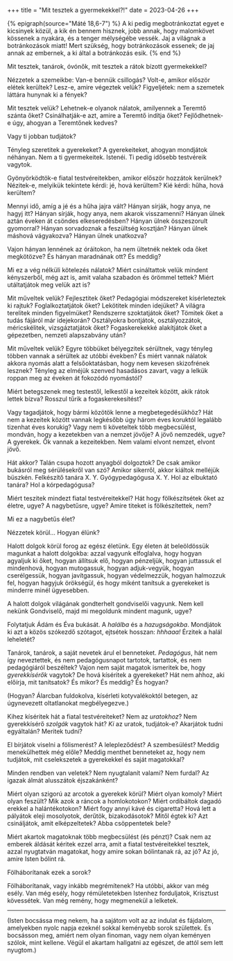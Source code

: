 +++
title = "Mit tesztek a gyermekekkel?!"
date = 2023-04-26
+++

{% epigraph(source="Máté 18,6-7") %}
A ki pedig megbotránkoztat egyet e kicsinyek közül, a kik én bennem
hisznek, jobb annak, hogy malomkövet kössenek a nyakára, és a tenger
mélységébe vessék.
Jaj a világnak a botránkozások miatt! Mert szükség, hogy
botránkozások essenek; de jaj annak az embernek, a ki által a
botránkozás esik.
{% end %}

Mit tesztek, tanárok, óvónők,
mit tesztek a rátok bízott gyermekekkel?

Nézzetek a szemeikbe:
Van-e bennük csillogás?
Volt-e, amikor először elétek kerültek?
Lesz-e, amire végeztek velük?
Figyeljétek: nem a szemetek láttára hunynak ki a fények?

Mit tesztek velük?
Lehetnek-e olyanok nálatok,
amilyennek a Teremtő szánta őket?
Csinálhatják-e azt,
amire a Teremtő indítja őket?
Fejlődhetnek-e úgy,
ahogyan a Teremtőnek kedves?

Vagy ti jobban tudjátok?

Tényleg szeretitek a gyerekeket?
A gyerekeiteket, ahogyan mondjátok néhányan.
Nem a ti gyermekeitek.
Istenéi.
Ti pedig idősebb testvéreik vagytok.

Gyönyörködtök-e fiatal testvéreitekben,
amikor először hozzátok kerülnek?
Nézitek-e, melyikük tekintete kérdi: jé, hová kerültem?
Kié kérdi: hűha, hová kerültem?

Mennyi idő, amíg a jé és a hűha jajra vált?
Hányan sírják, hogy anya, ne hagyj itt?
Hányan sírják, hogy anya, nem akarok visszamenni?
Hányan ülnek aztán éveken át csöndes elkeseredésben?
Hányan ülnek összeszorult gyomorral?
Hányan sorvadoznak a feszültség kosztján?
Hányan ülnek máshová vágyakozva?
Hányan ülnek unatkozva?

Vajon hányan lennének az óráitokon,
ha nem ültetnék nektek oda őket megkötözve?
És hányan maradnának ott?
És meddig?

Mi ez a vég nélküli kötelezés nálatok?
Miért csináltattok velük
mindent kényszerből,
még azt is,
amit valaha szabadon és örömmel tettek?
Miért utáltatjátok meg velük azt is?

Mit műveltek velük?
Fejlesztitek őket?
Pedagógiai módszereket
kísérleteztek ki rajtuk?
Foglalkoztatjátok őket?
Lekötitek minden idejüket?
A világra terelitek minden figyelmüket?
Rendszerre szoktatjátok őket?
Tömitek őket a tudás fájáról már idejekorán?
Osztályokra bontjátok, osztályozzátok,
méricskélitek, vizsgáztatjátok őket?
Fogaskerekekké alakítjátok őket a gépezetben,
nemzeti alapszabvány után?

Mit műveltek velük?
Egyre többüket bélyegzitek sérültnek,
vagy tényleg többen vannak a sérültek az utóbbi években?
És miért vannak nálatok akkora nyomás alatt a felsőoktatásban,
hogy nem kevesen skizofrének lesznek?
Tényleg az elméjük szenved hasadásos zavart,
vagy a lelkük roppan meg az éveken át fokozódó nyomástól?

Miért betegszenek meg testestől, lelkestől a kezeitek között,
akik rátok lettek bízva?
Rosszul tűrik a fogaskerekesítést?

Vagy tagadjátok,
hogy bármi közötök lenne a megbetegedésükhöz?
Hát nem a kezeitek között vannak legkésőbb úgy három éves koruktól
legalább tizenhat éves korukig?
Vagy nem ti követeltek több megbecsülést,
mondván, hogy a kezetekben van a nemzet jövője?
A jövő nemzedék, ugye?
A gyerekek. Ők vannak a kezeitekben.
Nem valami elvont nemzet, elvont jövő.

Hát akkor?
Talán csupa hozott anyagból dolgoztok?
De csak amikor bukásról
meg sérülésekről van szó?
Amikor sikerről,
akkor kiáltok melléjük büszkén.
Felkészítő tanára X. Y.
Gyógypedagógusa X. Y.
Hol az elbuktató tanára?
Hol a kórpedagógusa?

Miért teszitek mindezt fiatal testvéreitekkel?
Hát hogy fölkészítsétek őket az életre, ugye?
A nagybetűsre, ugye?
Amire titeket is fölkészítettek, nem?

Mi ez a nagybetűs élet?

Nézzetek körül…
Hogyan élünk?

Halott dolgok körül forog az egész életünk.
Egy életen át beleöldössük magunkat
a halott dolgokba:
azzal vagyunk elfoglalva,
hogy hogyan agyaljuk ki őket,
hogyan állítsuk elő,
hogyan pénzeljük,
hogyan juttassuk el mindenhová,
hogyan mutogassuk,
hogyan adjuk-vegyük,
hogyan cserélgessük,
hogyan javítgassuk,
hogyan védelmezzük,
hogyan halmozzuk fel,
hogyan hagyjuk örökségül,
és hogy miként tanítsuk a gyerekeket is
minderre minél ügyesebben.

A halott dolgok világának
gondterhelt gondviselői vagyunk.
Nem kell nekünk Gondviselő,
majd mi megoldunk mindent magunk, ugye?

Folytatjuk Ádám és Éva bukását.
A *halálba* és a *hazugságokba*.
Mondjátok ki azt a közös szókezdő szótagot,
ejtsétek hosszan: *hhhaaa!*
Érzitek a halál leheletét?

Tanárok, tanárok,
a saját nevetek árul el benneteket.
*Pedagógus*,
hát nem így neveztettek,
és nem pedagógusnapot tartotok, tartattok,
és nem pedagógiáról beszéltek?
Vajon nem saját magatok ismeritek be,
hogy *gyerekkísérők* vagytok?
De hová kíséritek a gyerekeket?
Hát nem ahhoz,
aki előírja, mit tanítsatok?
És mikor?
És meddig?
És hogyan?

(Hogyan?
Álarcban fuldokolva,
kísérleti kotyvalékoktól betegen,
az úgynevezett oltatlanokat megbélyegezve.)

Kihez kíséritek hát a fiatal testvéreiteket?
Nem az *uratokhoz*?
Nem gyerekkísérő *szolgák* vagytok hát?
*Ki* az uratok, tudjátok-e?
Akarjátok tudni egyáltalán?
Meritek tudni?

El bírjátok viselni a fölismerést?
A lelepleződést?
A szembesülést?
Meddig menekülhettek még előle?
Meddig menthet benneteket az,
hogy nem tudjátok, mit cselekszetek
a gyerekekkel és saját magatokkal?

Minden rendben van veletek?
Nem nyugtalanít valami?
Nem furdal?
Az igazak álmát alusszátok éjszakánként?

Miért olyan szigorú az arcotok a gyerekek körül?
Miért olyan komoly?
Miért olyan feszült?
Mik azok a ráncok a homlokotokon?
Miért ordibáltok dagadó erekkel a halántékotokon?
Miért fogy annyi kávé és cigaretta?
Hová lett a pályátok eleji mosolyotok, derűtök, bizakodásotok?
Mitől égtek ki?
Azt csináljátok, amit elképzeltetek?
Abba csöppentetek bele?

Miért akartok magatoknak több megbecsülést
(és pénzt)?
Csak nem az emberek áldását kéritek ezzel arra,
amit a fiatal testvéreitekkel tesztek,
azzal nyugtatván magatokat,
hogy amire sokan bólintanak rá,
az jó?
Az jó, amire Isten bólint rá.

Fölháborítanak ezek a sorok?

Fölháborítanak, vagy inkább megrémítenek?
Ha utóbbi, akkor van még esély.
Van még esély, hogy rémületetekben
Istenhez forduljatok,
Krisztust kövessétek.
Van még remény,
hogy megmenekül a lelketek.

* * *

(Isten bocsássa meg nekem,
ha a sajátom volt az az indulat és fájdalom,
amelyekben nyolc napja
ezeknél sokkal keményebb
sorok születtek.
És bocsásson meg,
amiért nem olyan finoman,
vagy nem olyan keményen szólok,
mint kellene.
Végül el akartam hallgatni az egészet,
de attól sem lett nyugtom.)
